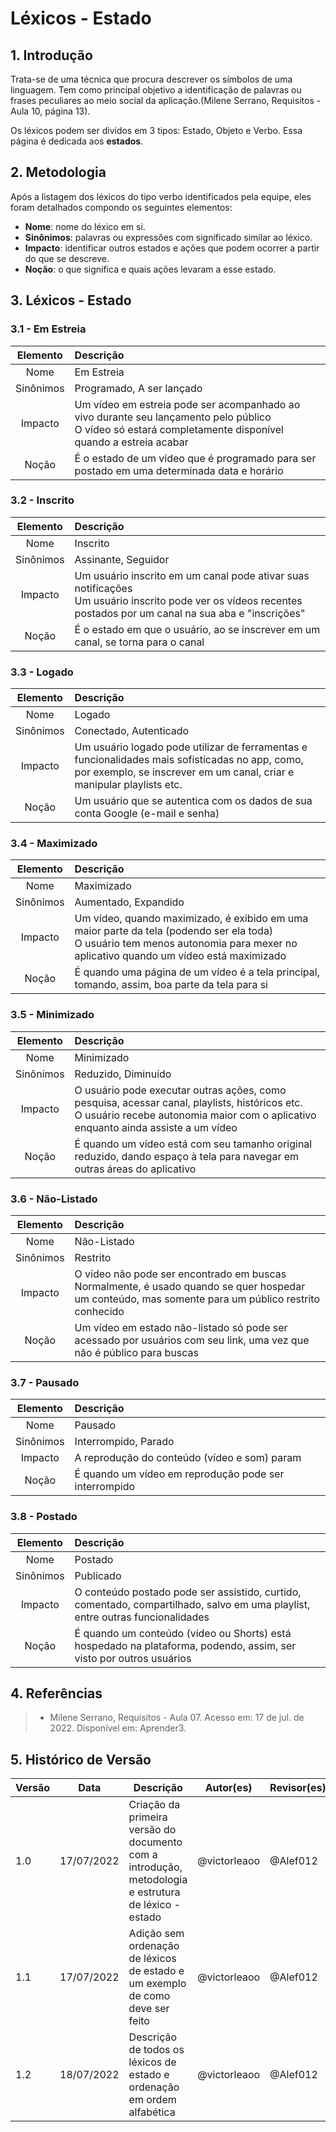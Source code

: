# Léxicos - Estado

## 1. Introdução
Trata-se de uma técnica que procura descrever os símbolos de uma linguagem. Tem como principal objetivo a identificação de palavras ou frases peculiares ao meio social da aplicação.(Milene Serrano, Requisitos - Aula 10, página 13).

Os léxicos podem ser dividos em 3 tipos: Estado, Objeto e Verbo. Essa página é dedicada aos **estados**.

## 2. Metodologia
Após a listagem dos léxicos do tipo verbo identificados pela equipe, eles foram detalhados compondo os seguintes elementos:

- **Nome**: nome do léxico em si.
- **Sinônimos**: palavras ou expressões com significado similar ao léxico.
- **Impacto**: identificar outros estados e ações que podem ocorrer a partir do que se descreve.
- **Noção**: o que significa e quais ações levaram a esse estado.

## 3. Léxicos - Estado

### 3.1 - Em Estreia
| Elemento | Descrição |
| :------: | :-------- |
| Nome     | Em Estreia |
| Sinônimos| Programado, A ser lançado |
| Impacto  | Um vídeo em estreia pode ser acompanhado ao vivo durante seu lançamento pelo público<br/>O vídeo só estará completamente disponível quando a estreia acabar |
| Noção    | É o estado de um vídeo que é programado para ser postado em uma determinada data e horário |

### 3.2 - Inscrito
| Elemento | Descrição |
| :------: | :-------- |
| Nome     | Inscrito |
| Sinônimos| Assinante, Seguidor |
| Impacto  | Um usuário inscrito em um canal pode ativar suas notificações<br/>Um usuário inscrito pode ver os vídeos recentes postados por um canal na sua aba e "inscrições" |
| Noção    | É o estado em que o usuário, ao se inscrever em um canal, se torna para o canal |

### 3.3 - Logado
| Elemento | Descrição |
| :------: | :-------- |
| Nome     | Logado |
| Sinônimos| Conectado, Autenticado |
| Impacto  | Um usuário logado pode utilizar de ferramentas e funcionalidades mais sofisticadas no app, como, por exemplo, se inscrever em um canal, criar e manipular playlists etc. |
| Noção    | Um usuário que se autentica com os dados de sua conta Google (e-mail e senha) |

### 3.4 - Maximizado
| Elemento | Descrição |
| :------: | :-------- |
| Nome     | Maximizado |
| Sinônimos| Aumentado, Expandido |
| Impacto  | Um vídeo, quando maximizado, é exibido em uma maior parte da tela (podendo ser ela toda)<br/>O usuário tem menos autonomia para mexer no aplicativo quando um vídeo está maximizado |
| Noção    | É quando uma página de um vídeo é a tela principal, tomando, assim, boa parte da tela para si|

### 3.5 - Minimizado
| Elemento | Descrição |
| :------: | :-------- |
| Nome     | Minimizado |
| Sinônimos| Reduzido, Diminuído |
| Impacto  | O usuário pode executar outras ações, como pesquisa, acessar canal, playlists, históricos etc.<br/>O usuário recebe autonomia maior com o aplicativo enquanto ainda assiste a um vídeo|
| Noção    | É quando um vídeo está com seu tamanho original reduzido, dando espaço à tela para navegar em outras áreas do aplicativo|

### 3.6 - Não-Listado
| Elemento | Descrição |
| :------: | :-------- |
| Nome     | Não-Listado |
| Sinônimos| Restrito |
| Impacto  | O vídeo não pode ser encontrado em buscas<br/>Normalmente, é usado quando se quer hospedar um conteúdo, mas somente para um público restrito conhecido |
| Noção    | Um vídeo em estado não-listado só pode ser acessado por usuários com seu link, uma vez que não é público para buscas |

### 3.7 - Pausado
| Elemento | Descrição |
| :------: | :-------- |
| Nome     | Pausado |
| Sinônimos| Interrompido, Parado |
| Impacto  | A reprodução do conteúdo (vídeo e som) param |
| Noção    | É quando um vídeo em reprodução pode ser interrompido |

### 3.8 - Postado
| Elemento | Descrição |
| :------: | :-------- |
| Nome     | Postado |
| Sinônimos| Publicado |
| Impacto  | O conteúdo postado pode ser assistido, curtido, comentado, compartilhado, salvo em uma playlist, entre outras funcionalidades |
| Noção    | É quando um conteúdo (vídeo ou Shorts) está hospedado na plataforma, podendo, assim, ser visto por outros usuários |

## 4. Referências

> - Milene Serrano, Requisitos - Aula 07. Acesso em: 17 de jul. de 2022. Disponível em: Aprender3.

## 5. Histórico de Versão
| Versão | Data | Descrição | Autor(es) | Revisor(es) |
| ------ | ---- | --------- | --------- | ----------- |
| 1.0    | 17/07/2022 | Criação da primeira versão do documento com a introdução, metodologia e estrutura de léxico - estado | @victorleaoo | @Alef012 |
| 1.1    | 17/07/2022 | Adição sem ordenação de léxicos de estado e um exemplo de como deve ser feito | @victorleaoo | @Alef012 |
| 1.2    | 18/07/2022 | Descrição de todos os léxicos de estado e ordenação em ordem alfabética | @victorleaoo | @Alef012 |